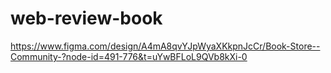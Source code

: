 # web-review-book



https://www.figma.com/design/A4mA8qvYJpWyaXKkpnJcCr/Book-Store--Community-?node-id=491-776&t=uYwBFLoL9QVb8kXi-0
